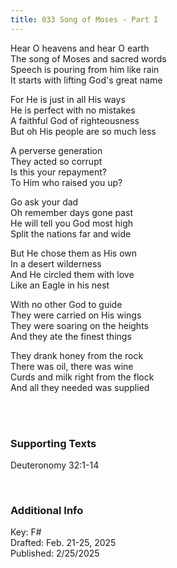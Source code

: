 ```yaml
---
title: 033 Song of Moses - Part I
---
```


Hear O heavens and hear O earth \
The song of Moses and sacred words \
Speech is pouring from him like rain \
It starts with lifting God's great name

For He is just in all His ways \
He is perfect with no mistakes \
A faithful God of righteousness \
But oh His people are so much less 

A perverse generation \
They acted so corrupt \
Is this your repayment? \
To Him who raised you up? 

Go ask your dad \
Oh remember days gone past \
He will tell you God most high \
Split the nations far and wide 

But He chose them as His own \
In a desert wilderness \
And He circled them with love \
Like an Eagle in his nest 

With no other God to guide \
They were carried on His wings \
They were soaring on the heights \
And they ate the finest things 

They drank honey from the rock \
There was oil, there was wine \
Curds and milk right from the flock \
And all they needed was supplied


<br /> 

### Supporting Texts ###

Deuteronomy 32:1-14


<br />

### Additional Info

Key: F# \
Drafted: Feb. 21-25, 2025 \
Published: 2/25/2025 
